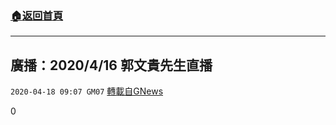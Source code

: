 ###  [:house:返回首頁](https://github.com/ourhimalayas/txt)
---

## 廣播：2020/4/16 郭文貴先生直播
`2020-04-18 09:07 GM07` [轉載自GNews](https://gnews.org/zh-hant/177332/)

0
